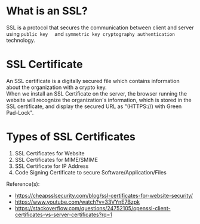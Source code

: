 # What is an SSL?  
SSL is a protocol that secures the communication between client and server using `public key` 
 and `symmetric key cryptography authentication` technology.  

# SSL Certificate
An SSL certificate is a digitally secured file which contains information about the organization with a crypto key.  
When we install an SSL Certificate on the server, the browser running the website will recognize the organization's information, which is stored in the SSL certificate, and display the secured URL as "(HTTPS://) with Green Pad-Lock".  

# Types of SSL Certificates
1. SSL Certificates for Website
2. SSL Certificates for MIME/SMIME
3. SSL Certificate for IP Address
4. Code Signing Certificate to secure Software/Application/Files


Reference(s):  
- https://cheapsslsecurity.com/blog/ssl-certificates-for-website-security/  
- https://www.youtube.com/watch?v=33VYnE7Bzpk
- https://stackoverflow.com/questions/24752105/openssl-client-certificates-vs-server-certificates?rq=1  

